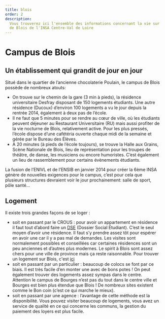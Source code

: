 ```yaml
---
title: blois
order: 2
description:
  Vous trouverez ici l'ensemble des informations concernant la vie sur le campus
  de Blois de l'INSA Centre-Val de Loire
---
```


# Campus de Blois

## Un établissement qui grandit de jour en jour

Situé dans le quartier de l’ancienne chocolaterie Poulain, le campus de Blois
possède de nombreux atouts:

- On trouve sur le chemin de la gare (3 min à pieds), la résidence universitaire
  Desfray disposant de 150 logements étudiants. Une autre résidence (Ducoux)
  d’environ 100 logements a vu le jour depuis la rentrée 2014, également à deux
  pas de l’école.
- Il ne faut que 5 minutes pour se rendre au cœur de ville, où les étudiants
  peuvent déjeuner au Restaurant Universitaire (RU) mais aussi profiter de la
  vie nocturne de Blois, relativement active. Pour les plus pressés, l’école
  dispose d’une cafétéria ouverte chaque midi de la semaine et gérée par le
  Bureau des Élèves.
- A 20 minutes (à pieds de l’école toujours), se trouve la Halle aux Grains,
  Scène Nationale de Blois, lieu de représentation pour les troupes de théâtre,
  de danse, les musiciens ou encore humoristes. C’est également un lieu de
  rassemblement pour certains évènements étudiants.

La fusion de l’ENIVL et de l’ENSIB en janvier 2014 pour créer la 6ème INSA
génère de nouvelles exigences pour le campus, c’est pour cela que plusieurs
structures devraient voir le jour prochainement: salle de sport, pôle santé…

## Logement

Il existe trois grandes façons de se loger :

- soit en passant par le CROUS : pour avoir un appartement en résidence il faut
  tout d’abord faire un [DSE](https://www.messervices.etudiant.gouv.fr/envole/)
  (Dossier Social Étudiant). C’est le seul moyen d’avoir une résidence. Il faut
  s’y prendre assez tôt pour espérer en avoir une car il y a pas mal de
  demandes. Les visites sont normalement possibles et conseillées car certaines
  résidences sont un peu anciennes et d’autres plus modernes. Le spirit à Blois
  sont assez chers pour une ville de province mais ça reste raisonnable. Pour
  trouver un logement sur Blois, c'est
  [ici](https://www.crous-orleans-tours.fr/service/antenne-crous-a-blois/https://trouverunlogement.lescrous.fr/)
- soit en passant par un particulier : beaucoup de colocs se font par ce biais.
  Il est très facile d’en monter une avec de bons potes ! On peut également
  trouver des logements assez sympas dans le centre. Attention le campus de
  Bourges n’est pas du tout dans le centre ville et Bourges est bien plus
  étendue que Blois ! De nombreux sites existent comme le Bon coin (c’est ce qui
  marche le mieux).
- soit en passant par une agence : l’avantage de cette méthode est la
  disponibilité. Vous pouvez visiter beaucoup de logements, vous avez un service
  de qualité en ce qui concerne les communs, la gestion du paiement des loyers
  est plus facile.
